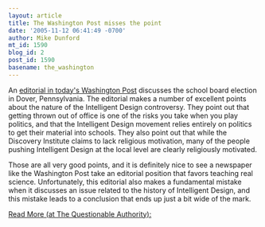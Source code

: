 ```yaml
---
layout: article
title: The Washington Post misses the point
date: '2005-11-12 06:41:49 -0700'
author: Mike Dunford
mt_id: 1590
blog_id: 2
post_id: 1590
basename: the_washington
---
```

An [editorial in today's Washington Post](http://www.washingtonpost.com/wp-dyn/content/article/2005/11/11/AR2005111101590.html) discusses the school board election in Dover, Pennsylvania. The editorial makes a number of excellent points about the nature of the Intelligent Design controversy. They point out that getting thrown out of office is one of the risks you take when you play politics, and that the Intelligent Design movement relies entirely on politics to get their material into schools. They also point out that while the Discovery Institute claims to lack religious motivation, many of the people pushing Intelligent Design at the local level are clearly religiously motivated. 

Those are all very good points, and it is definitely nice to see a newspaper like the Washington Post take an editorial position that favors teaching real science. Unfortunately, this editorial also makes a fundamental mistake when it discusses an issue related to the history of Intelligent Design, and this mistake leads to a conclusion that ends up just a bit wide of the mark.

[Read More (at The Questionable Authority):](http://thequestionableauthority.blogspot.com/2005/11/washington-post-misses-point.html)
